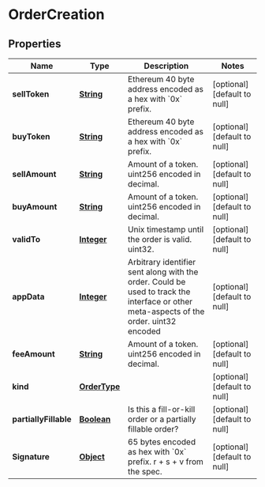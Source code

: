 # OrderCreation

## Properties

| Name                  | Type                          | Description                                                                                                                             | Notes                        |
| --------------------- | ----------------------------- | --------------------------------------------------------------------------------------------------------------------------------------- | ---------------------------- |
| **sellToken**         | [**String**](#)       | Ethereum 40 byte address encoded as a hex with &#x60;0x&#x60; prefix.                                                                   | [optional] [default to null] |
| **buyToken**          | [**String**](#)       | Ethereum 40 byte address encoded as a hex with &#x60;0x&#x60; prefix.                                                                   | [optional] [default to null] |
| **sellAmount**        | [**String**](#)       | Amount of a token. uint256 encoded in decimal.                                                                                          | [optional] [default to null] |
| **buyAmount**         | [**String**](#)       | Amount of a token. uint256 encoded in decimal.                                                                                          | [optional] [default to null] |
| **validTo**           | [**Integer**](#)     | Unix timestamp until the order is valid. uint32.                                                                                        | [optional] [default to null] |
| **appData**           | [**Integer**](#)     | Arbitrary identifier sent along with the order. Could be used to track the interface or other meta-aspects of the order. uint32 encoded | [optional] [default to null] |
| **feeAmount**         | [**String**](#)       | Amount of a token. uint256 encoded in decimal.                                                                                          | [optional] [default to null] |
| **kind**              | [**OrderType**](#) |                                                                                                                                         | [optional] [default to null] |
| **partiallyFillable** | [**Boolean**](#)     | Is this a fill-or-kill order or a partially fillable order?                                                                             | [optional] [default to null] |
| **Signature**         | [**Object**](#)             | 65 bytes encoded as hex with &#x60;0x&#x60; prefix. r + s + v from the spec.                                                            | [optional] [default to null] |
